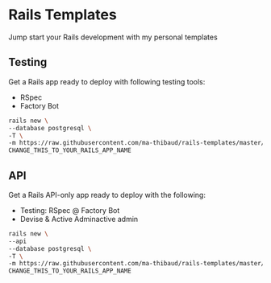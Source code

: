 # Rails Templates
Jump start your Rails development with my personal templates

## Testing
Get a Rails app ready to deploy with following testing tools:
- RSpec
- Factory Bot

```bash
rails new \
--database postgresql \
-T \
-m https://raw.githubusercontent.com/ma-thibaud/rails-templates/master/testing.rb \
CHANGE_THIS_TO_YOUR_RAILS_APP_NAME
```

## API
Get a Rails API-only app ready to deploy with the following:
- Testing: RSpec @ Factory Bot
- Devise & Active Adminactive admin


```bash
rails new \
--api
--database postgresql \
-T \
-m https://raw.githubusercontent.com/ma-thibaud/rails-templates/master/api.rb \
CHANGE_THIS_TO_YOUR_RAILS_APP_NAME
```
